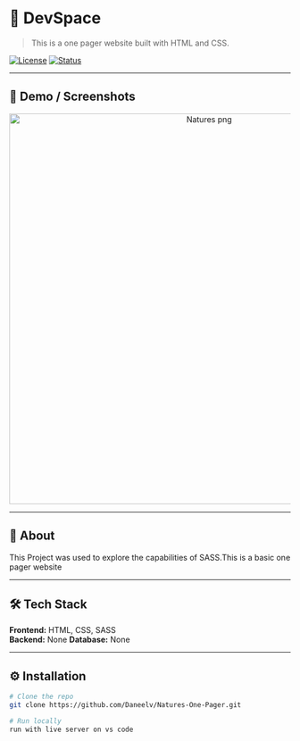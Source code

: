 # 🚀 DevSpace

> This is a one pager website built with HTML and CSS.

[![License](https://img.shields.io/badge/license-MIT-blue.svg)](LICENSE)
[![Status](https://img.shields.io/badge/status-repo%20only-active.svg)]()

---

## 📸 Demo / Screenshots

<p align="center">
  <img src="docs/Natures.png" alt="Natures png" width="700">
</p>

---

## 📜 About

This Project was used to explore the capabilities of SASS.This is a basic one pager website

---

## 🛠 Tech Stack

**Frontend:** HTML, CSS, SASS  
**Backend:** None
**Database:** None

---

## ⚙️ Installation

```bash
# Clone the repo
git clone https://github.com/Daneelv/Natures-One-Pager.git

# Run locally
run with live server on vs code
```

